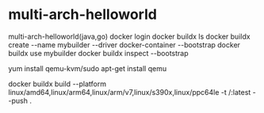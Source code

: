 # multi-arch-helloworld
multi-arch-helloworld(java,go)
docker login
docker buildx ls
docker buildx create --name mybuilder --driver docker-container --bootstrap
docker buildx use mybuilder
docker buildx inspect --bootstrap


yum install qemu-kvm/sudo apt-get install qemu

docker buildx build --platform linux/amd64,linux/arm64,linux/arm/v7,linux/s390x,linux/ppc64le -t <username>/<image>:latest --push .
